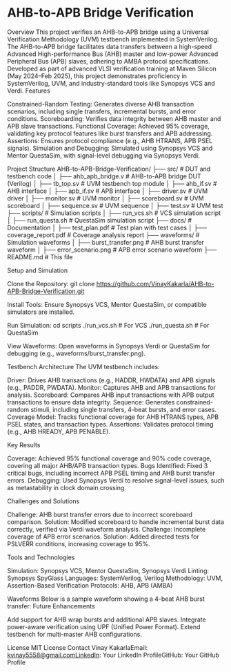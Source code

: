 # AHB-to-APB Bridge Verification
Overview
This project verifies an AHB-to-APB bridge using a Universal Verification Methodology (UVM) testbench implemented in SystemVerilog. The AHB-to-APB bridge facilitates data transfers between a high-speed Advanced High-performance Bus (AHB) master and low-power Advanced Peripheral Bus (APB) slaves, adhering to AMBA protocol specifications. Developed as part of advanced VLSI verification training at Maven Silicon (May 2024–Feb 2025), this project demonstrates proficiency in SystemVerilog, UVM, and industry-standard tools like Synopsys VCS and Verdi.
Features

Constrained-Random Testing: Generates diverse AHB transaction scenarios, including single transfers, incremental bursts, and error conditions.
Scoreboarding: Verifies data integrity between AHB master and APB slave transactions.
Functional Coverage: Achieved 95% coverage, validating key protocol features like burst transfers and APB addressing.
Assertions: Ensures protocol compliance (e.g., AHB HTRANS, APB PSEL signals).
Simulation and Debugging: Simulated using Synopsys VCS and Mentor QuestaSim, with signal-level debugging via Synopsys Verdi.

Project Structure
AHB-to-APB-Bridge-Verification/
├── src/                    # DUT and testbench code
│   ├── ahb_apb_bridge.v    # AHB-to-APB bridge DUT (Verilog)
│   ├── tb_top.sv           # UVM testbench top module
│   ├── ahb_if.sv           # AHB interface
│   ├── apb_if.sv           # APB interface
│   ├── driver.sv           # UVM driver
│   ├── monitor.sv          # UVM monitor
│   ├── scoreboard.sv       # UVM scoreboard
│   ├── sequence.sv         # UVM sequence
│   ├── test.sv             # UVM test
├── scripts/                # Simulation scripts
│   ├── run_vcs.sh          # VCS simulation script
│   ├── run_questa.sh       # QuestaSim simulation script
├── docs/                   # Documentation
│   ├── test_plan.pdf       # Test plan with test cases
│   ├── coverage_report.pdf # Coverage analysis report
├── waveforms/              # Simulation waveforms
│   ├── burst_transfer.png  # AHB burst transfer waveform
│   ├── error_scenario.png  # APB error scenario waveform
├── README.md               # This file

Setup and Simulation

Clone the Repository:
git clone https://github.com/VinayKakarla/AHB-to-APB-Bridge-Verification.git


Install Tools: Ensure Synopsys VCS, Mentor QuestaSim, or compatible simulators are installed.

Run Simulation:
cd scripts
./run_vcs.sh  # For VCS
./run_questa.sh  # For QuestaSim


View Waveforms: Open waveforms in Synopsys Verdi or QuestaSim for debugging (e.g., waveforms/burst_transfer.png).


Testbench Architecture
The UVM testbench includes:

Driver: Drives AHB transactions (e.g., HADDR, HWDATA) and APB signals (e.g., PADDR, PWDATA).
Monitor: Captures AHB and APB transactions for analysis.
Scoreboard: Compares AHB input transactions with APB output transactions to ensure data integrity.
Sequence: Generates constrained-random stimuli, including single transfers, 4-beat bursts, and error cases.
Coverage Model: Tracks functional coverage for AHB HTRANS types, APB PSEL states, and transaction types.
Assertions: Validates protocol timing (e.g., AHB HREADY, APB PENABLE).

Key Results

Coverage: Achieved 95% functional coverage and 90% code coverage, covering all major AHB/APB transaction types.
Bugs Identified: Fixed 3 critical bugs, including incorrect APB PSEL timing and AHB burst transfer errors.
Debugging: Used Synopsys Verdi to resolve signal-level issues, such as metastability in clock domain crossing.

Challenges and Solutions

Challenge: AHB burst transfer errors due to incorrect scoreboard comparison.
Solution: Modified scoreboard to handle incremental burst data correctly, verified via Verdi waveform analysis.
Challenge: Incomplete coverage of APB error scenarios.
Solution: Added directed tests for PSLVERR conditions, increasing coverage to 95%.

Tools and Technologies

Simulation: Synopsys VCS, Mentor QuestaSim, Synopsys Verdi
Linting: Synopsys SpyGlass
Languages: SystemVerilog, Verilog
Methodology: UVM, Assertion-Based Verification
Protocols: AHB, APB (AMBA)

Waveforms
Below is a sample waveform showing a 4-beat AHB burst transfer:
Future Enhancements

Add support for AHB wrap bursts and additional APB slaves.
Integrate power-aware verification using UPF (Unified Power Format).
Extend testbench for multi-master AHB configurations.

License
MIT License
Contact
Vinay KakarlaEmail: kvinay5558@gmail.comLinkedIn: Your LinkedIn ProfileGitHub: Your GitHub Profile
